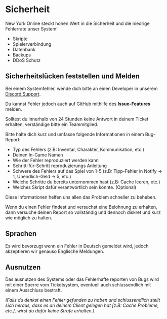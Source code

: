 # Sicherheit

New York Online steckt hohen Wert in die Sicherheit und die niedrige Fehlerrate unser System!
- Skripte
- Spielerverbindung
- Datenbank
- Backups
- DDoS Schutz

## Sicherheitslücken feststellen und Melden

Bei einem Systemfehler, wende dich bitte an einen Developer in unserem [Discord Support](discord.gg/NYO).

Du kannst Fehler jedoch auch auf GitHub mithilfe des __Issue-Features__ melden.

Solltest du innerhalb von 24 Stunden keine Antwort in deinem Ticket erhalten, verständige bitte ein Teammitglied.

Bitte halte dich kurz und umfasse folgende Informationen in einem Bug-Report:

  * Typ des Fehlers (z.B: Inventar, Charakter, Kommunikation, etc.)
  * Deinen In-Game Namen
  * Wie der Fehler reproduziert werden kann
  * Schritt-für-Schritt reproduzierungs Anleitung
  * Schwere des Fehlers auf das Spiel von 1-5 (z.B: Tipp-Fehler in Notify -> 1, Unendlich-Geld -> 5, etc.)
  * Welche Schritte du bereits unternommen hast (z.B: Cache leeren, etc.)
  * Welches Skript dafür verantwortlich sein könnte. (Optional)

Diese Informationen helfen uns allen das Problem schneller zu beheben.

Wenn du einen Fehler findest und versuchst eine Belohnung zu erhalten, dann versuche deinen Report so vollständig und dennoch diskret und kurz wie möglich zu halten.

## Sprachen

Es wird bevorzugt wenn ein Fehler in Deutsch gemeldet wird, jedoch akzeptieren wir genauso Englische Meldungen.

## Ausnutzen

Das ausnutzen des Systems oder das Fehlerhafte reporten von Bugs wird mit einer Sperre vom Ticketsystem, eventuell auch schlussendlich mit einem Ausschluss bestraft.

*(Falls du denkst einen Fehler gefunden zu haben und schlussendlich stellt sich heraus, dass es an deinem Client gelegen hat [z.B: Cache Probleme, etc.], wirst du dafür keine Strafe erhalten.)*